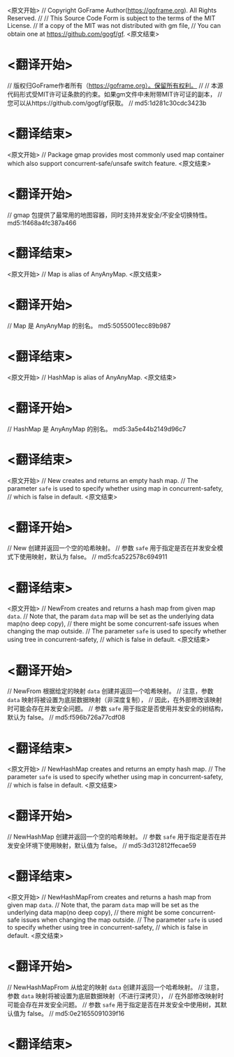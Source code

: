 
<原文开始>
// Copyright GoFrame Author(https://goframe.org). All Rights Reserved.
//
// This Source Code Form is subject to the terms of the MIT License.
// If a copy of the MIT was not distributed with gm file,
// You can obtain one at https://github.com/gogf/gf.
<原文结束>

# <翻译开始>
// 版权归GoFrame作者所有（https://goframe.org）。保留所有权利。
//
// 本源代码形式受MIT许可证条款的约束。如果gm文件中未附带MIT许可证的副本，
// 您可以从https://github.com/gogf/gf获取。
// md5:1d281c30cdc3423b
# <翻译结束>


<原文开始>
// Package gmap provides most commonly used map container which also support concurrent-safe/unsafe switch feature.
<原文结束>

# <翻译开始>
// gmap 包提供了最常用的地图容器，同时支持并发安全/不安全切换特性。 md5:1f468a4fc387a466
# <翻译结束>


<原文开始>
// Map is alias of AnyAnyMap.
<原文结束>

# <翻译开始>
// Map 是 AnyAnyMap 的别名。 md5:5055001ecc89b987
# <翻译结束>


<原文开始>
// HashMap is alias of AnyAnyMap.
<原文结束>

# <翻译开始>
// HashMap 是 AnyAnyMap 的别名。 md5:3a5e44b2149d96c7
# <翻译结束>


<原文开始>
// New creates and returns an empty hash map.
// The parameter `safe` is used to specify whether using map in concurrent-safety,
// which is false in default.
<原文结束>

# <翻译开始>
// New 创建并返回一个空的哈希映射。
// 参数 `safe` 用于指定是否在并发安全模式下使用映射，默认为 false。
// md5:fca522578c694911
# <翻译结束>


<原文开始>
// NewFrom creates and returns a hash map from given map `data`.
// Note that, the param `data` map will be set as the underlying data map(no deep copy),
// there might be some concurrent-safe issues when changing the map outside.
// The parameter `safe` is used to specify whether using tree in concurrent-safety,
// which is false in default.
<原文结束>

# <翻译开始>
// NewFrom 根据给定的映射 `data` 创建并返回一个哈希映射。
// 注意，参数 `data` 映射将被设置为底层数据映射（非深度复制），
// 因此，在外部修改该映射时可能会存在并发安全问题。
// 参数 `safe` 用于指定是否使用并发安全的树结构，默认为 false。
// md5:f596b726a77cdf08
# <翻译结束>


<原文开始>
// NewHashMap creates and returns an empty hash map.
// The parameter `safe` is used to specify whether using map in concurrent-safety,
// which is false in default.
<原文结束>

# <翻译开始>
// NewHashMap 创建并返回一个空的哈希映射。
// 参数 `safe` 用于指定是否在并发安全环境下使用映射，默认值为 false。
// md5:3d312812ffecae59
# <翻译结束>


<原文开始>
// NewHashMapFrom creates and returns a hash map from given map `data`.
// Note that, the param `data` map will be set as the underlying data map(no deep copy),
// there might be some concurrent-safe issues when changing the map outside.
// The parameter `safe` is used to specify whether using tree in concurrent-safety,
// which is false in default.
<原文结束>

# <翻译开始>
// NewHashMapFrom 从给定的映射 `data` 创建并返回一个哈希映射。
// 注意，参数 `data` 映射将被设置为底层数据映射（不进行深拷贝），
// 在外部修改映射时可能会存在并发安全问题。
// 参数 `safe` 用于指定是否在并发安全中使用树，其默认值为 false。
// md5:0e21655091039f16
# <翻译结束>

